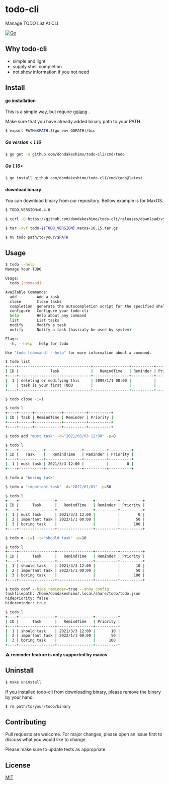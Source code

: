 # todo-cli
Manage TODO List At CLI

[![Go][go-test-image]][go-test-url]

[go-test-image]: https://github.com/dondakeshimo/todo-cli/workflows/Go/badge.svg
[go-test-url]: https://github.com/dondakeshimo/todo-cli/actions?query=workflow%3AGo

## Why todo-cli
- simple and light
- supply shell completion
- not show information if you not need

## Install
#### go installation
This is a simple way, but require [golang](https://golang.org/) .

Make sure that you have already added binary path to your PATH.

```bash
$ export PATH=$PATH:$(go env GOPATH)/bin
```

##### Go version \< 1.16
```bash
$ go get -u github.com/dondakeshimo/todo-cli/cmd/todo
```

##### Go 1.16+
```bash
$ go install github.com/dondakeshimo/todo-cli/cmd/todo@latest
```

#### download binary
You can download binary from our repository.
Bellow example is for MaxOS.

```bash
$ TODO_VERSION=0.4.0

$ curl -O https://github.com/dondakeshimo/todo-cli/releases/download/v${TODO_VERSION}/todo-${TODO_VERSION}.macos-10.15.tar.gz

$ tar -xvf todo-${TODO_VERSION}.macos-10.15.tar.gz

$ mv todo path/to/your/$PATH
```

## Usage

```bash
$ todo --help
Manage Your TODO

Usage:
  todo [command]

Available Commands:
  add         Add a task
  close       Close tasks
  completion  generate the autocompletion script for the specified shell
  configure   Configure your todo-cli
  help        Help about any command
  list        List tasks
  modify      Modify a task
  notify      Notify a task (basicaly be used by system)

Flags:
  -h, --help   help for todo

Use "todo [command] --help" for more information about a command.
```

```bash
$ todo list
+----+--------------------------------+----------------+----------+----------+
| ID |              Task              |   RemindTime   | Reminder | Priority |
+----+--------------------------------+----------------+----------+----------+
|  1 | deleting or modifying this     | 2099/1/1 00:00 |          |        0 |
|    | task is your first TODO        |                |          |          |
+----+--------------------------------+----------------+----------+----------+

$ todo close -i=1

$ todo l
+----+------+------------+----------+----------+
| ID | Task | RemindTime | Reminder | Priority |
+----+------+------------+----------+----------+
+----+------+------------+----------+----------+

$ todo add "must task" -d="2021/03/03 12:00" -p=0

$ todo l
+----+-----------+----------------+----------+----------+
| ID |   Task    |   RemindTime   | Reminder | Priority |
+----+-----------+----------------+----------+----------+
|  1 | must task | 2021/3/3 12:00 |          |        0 |
+----+-----------+----------------+----------+----------+

$ todo a "boring task"

$ todo a "important task" -d="2022/01/01" -p=50

$ todo l
+----+----------------+----------------+----------+----------+
| ID |      Task      |   RemindTime   | Reminder | Priority |
+----+----------------+----------------+----------+----------+
|  1 | must task      | 2021/3/3 12:00 |          |        0 |
|  2 | important task | 2022/1/1 00:00 |          |       50 |
|  3 | boring task    |                |          |      100 |
+----+----------------+----------------+----------+----------+

$ todo m -i=1 -t="should task" -p=10

$ todo l
+----+----------------+----------------+----------+----------+
| ID |      Task      |   RemindTime   | Reminder | Priority |
+----+----------------+----------------+----------+----------+
|  1 | should task    | 2021/3/3 12:00 |          |       10 |
|  2 | important task | 2022/1/1 00:00 |          |       50 |
|  3 | boring task    |                |          |      100 |
+----+----------------+----------------+----------+----------+

$ todo conf --hide_reminder=true --show_config
taskfilepath: /home/dondakeshimo/.local/share/todo/todo.json
hidepriority: false
hidereminder: true

$ todo l
+----+----------------+----------------+----------+
| ID |      Task      |   RemindTime   | Priority |
+----+----------------+----------------+----------+
|  1 | should task    | 2021/3/3 12:00 |       10 |
|  2 | important task | 2022/1/1 00:00 |       50 |
|  3 | boring task    |                |      100 |
+----+----------------+----------------+----------+
```

:warning: **reminder feature is only supported by macos**

<!--
TODO: rewrite for cobra
## Completion
You can use completion with bash or zsh.

##### :warning: zsh completion
ZSH completion may show inappropriate candidates
if you didn't configure below setting.  
We recommend that you set zsh-completion configuration.

#### Bash
Set `PROG=todo` and load `scripts/bash_autocomplete`.
Adding the following lines to your BASH configuration file (usually `.bash_profile` )
will allow the auto-completion to persist across new shells.

```bash
PROG=todo source path/to/todo-cli/scripts/bash_autocomplete
```

#### Zsh
Set `PROG=todo` and `_CLI_ZSH_AUTOCOMPLETE_HACK=1` , then load `scripts/zsh_autocomplete`.
Adding the following lines to your BASH configuration file (usually `.zshrc` )
will allow the auto-completion to persist across new shells.

```bash
PROG=todo
_CLI_ZSH_AUTOCOMPLETE_HACK=1
source path/to/todo-cli/scripts/zsh_autocomplete
source $(todo completion zsh)
```
-->

## Uninstall
```bash
$ make uninstall
```

If you installed todo-cli from downloading binary, please remove the binary by your hand.

```bash
$ rm path/to/your/todo/binary
```

## Contributing
Pull requests are welcome. For major changes, please open an issue first to discuss what you would like to change.

Please make sure to update tests as appropriate.

## License
[MIT](https://choosealicense.com/licenses/mit/)

